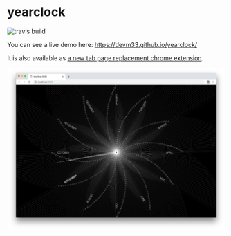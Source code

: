 # yearclock

![travis build](https://travis-ci.org/devm33/yearclock.svg?branch=master)

You can see a live demo here: <https://devm33.github.io/yearclock/>

It is also available as [a new tab page replacement chrome extension](https://chrome.google.com/webstore/detail/year-clock/pllgmedcgbbidcoemgooimddcojgfkdl).

![Screenshot of app](screenshot.png)
